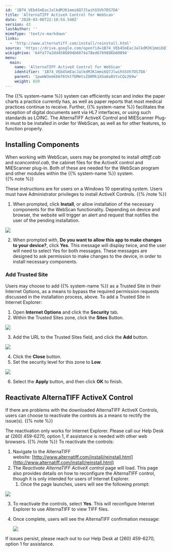 ```yaml
---
id: '1B74_VEb4SmEacJalkdMJK1mmi6Q7JlwihSSVh7DS7DA'
title: 'AlternaTIFF ActiveX Control for WebScan'
date: '2020-03-06T22:10:54.540Z'
version: 43
lastAuthor: ''
mimeType: 'text/x-markdown'
links:
  - 'http://www.alternatiff.com/install/reinstall.html'
source: 'https://drive.google.com/open?id=1B74_VEb4SmEacJalkdMJK1mmi6Q7JlwihSSVh7DS7DA'
wikigdrive: '64fa77a2dd4586094b6074a78ed6769886b60894'
menu:
  main:
    name: 'AlternaTIFF ActiveX Control for WebScan'
    identifier: '1B74_VEb4SmEacJalkdMJK1mmi6Q7JlwihSSVh7DS7DA'
    parent: '1pwmW3emkb6f6tktfbMmtsZOKMk1XGa6a8VtvCQz269w'
    weight: 650
---
```

The {{% system-name %}} system can efficiently scan and index the paper charts a practice currently has, as well as paper reports that most medical practices continue to receive. Further, {{% system-name %}} facilitates the reception of digital documents sent via HL7 interfaces, or using such standards as LOINC. The AlternaTIFF ActiveX Control and MIEScanner Plug-in must to be installed in order for WebScan, as well as for other features, to function properly.
  
## Installing Components  
  
When working with WebScan, users may be prompted to install *alttiff.cab* and *scancontrol.cab*, the cabinet files for the ActiveX control and MIEScanner plug-in. Both of these are needed for the WebScan program and other modules within the {{% system-name %}} system.  
{{% note %}}

These instructions are for users on a Windows 10 operating system. Users must have Administrator privileges to install ActiveX Controls.
{{% /note %}}
1. When prompted, click <strong>Install</strong>, or allow installation of the necessary components for the WebScan functionality. Depending on device and browser, the website will trigger an alert and request that notifies the user of the pending installation.
  
![](../alternatiff-activex-control-for-webscan.assets/1000000000000627000003BCC0FA259C3017733F.jpg)  

2. When prompted with, <strong>Do you want to allow this app to make changes to your device?</strong>, click <strong>Yes</strong>. This message will display twice, and the user will need to select Yes for both messages. These messages are designed to ask permission to make changes to the device, in order to install necessary components.
  
### Add Trusted Site  

Users may choose to add {{% system-name %}} as a Trusted Site in their Internet Options, as a means to bypass the required permission requests discussed in the installation process, above.
To add a Trusted Site in Internet Explorer:
1. Open <strong>Internet Options</strong> and click the <strong>Security</strong> tab.
2. Within the Trusted Sites zone, click the <strong>Sites</strong> Button.
  
![](../alternatiff-activex-control-for-webscan.assets/10000000000001E0000002989A0B3E8513465475.jpg)  

3. Add the URL to the Trusted Sites field, and click the <strong>Add</strong> button.
  
![](../alternatiff-activex-control-for-webscan.assets/10000000000001D100000271246910916188223C.jpg)  

4. Click the <strong>Close</strong> button.
5. Set the security level for this zone to <strong>Low</strong>.
  
![](../alternatiff-activex-control-for-webscan.assets/10000000000001D800000165134EB3A99E53742F.jpg)  

6. Select the <strong>Apply</strong> button, and then click <strong>OK</strong> to finish.
  
## Reactivate AlternaTIFF ActiveX Control  

If there are problems with the downloaded AlternaTIFF ActiveX Controls, users can choose to reactivate the controls as a means to rectify the issue(s).
{{% note %}}

The reactivation only works for Internet Explorer. Please call our Help Desk at (260) 459-6270, option 1, if assistance is needed with other web browsers.
{{% /note %}}
To reactivate the controls:
1. Navigate to the AlternaTIFF website: [http://www.alternatiff.com/install/reinstall.html](http://www.alternatiff.com/install/reinstall.html)
2. The <em>Reactivate AlternaTIFF ActiveX control</em> page will load. This page also provides details on how to reconfigure the AlternaTIFF control, though it is only intended for users of Internet Explorer.
   1. Once the page launches, users will see the following prompt:
  
![](../alternatiff-activex-control-for-webscan.assets/10000000000003CA00000163DB37936DFECB57A3.png)  

3. To reactivate the controls, select <strong>Yes</strong>. This will reconfigure Internet Explorer to use AlternaTIFF to view TIFF files.
4. Once complete, users will see the AlternaTIFF confirmation message:

   <img src="../alternatiff-activex-control-for-webscan.assets/10000000000002620000008D94A585D5D37CBA19.png" />  

If issues persist, please reach out to our Help Desk at (260) 459-6270, option 1 for assistance.
